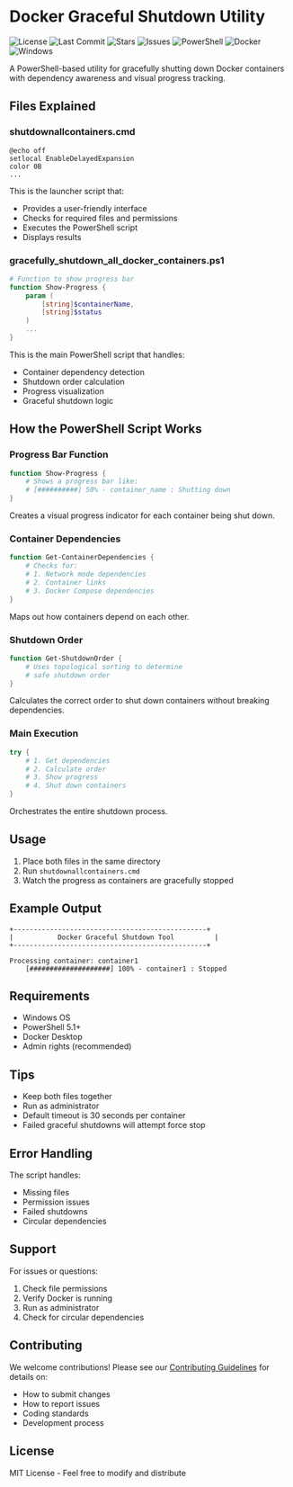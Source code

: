 # Docker Graceful Shutdown Utility

![License](https://img.shields.io/github/license/PeterVinter/docker-graceful-shutdown-for-windows)
![Last Commit](https://img.shields.io/github/last-commit/PeterVinter/docker-graceful-shutdown-for-windows)
![Stars](https://img.shields.io/github/stars/PeterVinter/docker-graceful-shutdown-for-windows)
![Issues](https://img.shields.io/github/issues/PeterVinter/docker-graceful-shutdown-for-windows)
![PowerShell](https://img.shields.io/badge/PowerShell-%235391FE.svg?style=flat&logo=powershell&logoColor=white)
![Docker](https://img.shields.io/badge/Docker-2496ED?style=flat&logo=docker&logoColor=white)
![Windows](https://img.shields.io/badge/Windows-0078D6?style=flat&logo=windows&logoColor=white)

A PowerShell-based utility for gracefully shutting down Docker containers with dependency awareness and visual progress tracking.

## Files Explained

### shutdownallcontainers.cmd

```batch
@echo off
setlocal EnableDelayedExpansion
color 0B
...
```

This is the launcher script that:

- Provides a user-friendly interface
- Checks for required files and permissions
- Executes the PowerShell script
- Displays results

### gracefully_shutdown_all_docker_containers.ps1

```powershell
# Function to show progress bar
function Show-Progress {
    param (
        [string]$containerName,
        [string]$status
    )
    ...
}
```

This is the main PowerShell script that handles:

- Container dependency detection
- Shutdown order calculation
- Progress visualization
- Graceful shutdown logic

## How the PowerShell Script Works

### Progress Bar Function

```powershell
function Show-Progress {
    # Shows a progress bar like:
    # [##########] 50% - container_name : Shutting down
}
```

Creates a visual progress indicator for each container being shut down.

### Container Dependencies

```powershell
function Get-ContainerDependencies {
    # Checks for:
    # 1. Network mode dependencies
    # 2. Container links
    # 3. Docker Compose dependencies
}
```

Maps out how containers depend on each other.

### Shutdown Order

```powershell
function Get-ShutdownOrder {
    # Uses topological sorting to determine
    # safe shutdown order
}
```

Calculates the correct order to shut down containers without breaking dependencies.

### Main Execution

```powershell
try {
    # 1. Get dependencies
    # 2. Calculate order
    # 3. Show progress
    # 4. Shut down containers
}
```

Orchestrates the entire shutdown process.

## Usage

1. Place both files in the same directory
2. Run `shutdownallcontainers.cmd`
3. Watch the progress as containers are gracefully stopped

## Example Output

```
+------------------------------------------------+
|           Docker Graceful Shutdown Tool          |
+------------------------------------------------+

Processing container: container1
    [####################] 100% - container1 : Stopped
```

## Requirements

- Windows OS
- PowerShell 5.1+
- Docker Desktop
- Admin rights (recommended)

## Tips

- Keep both files together
- Run as administrator
- Default timeout is 30 seconds per container
- Failed graceful shutdowns will attempt force stop

## Error Handling

The script handles:

- Missing files
- Permission issues
- Failed shutdowns
- Circular dependencies

## Support

For issues or questions:

1. Check file permissions
2. Verify Docker is running
3. Run as administrator
4. Check for circular dependencies

## Contributing

We welcome contributions! Please see our [Contributing Guidelines](CONTRIBUTING.md) for details on:
- How to submit changes
- How to report issues
- Coding standards
- Development process

## License

MIT License - Feel free to modify and distribute
